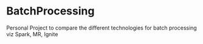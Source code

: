# BatchProcessing
Personal Project to compare the different technologies for batch processing viz Spark, MR, Ignite
